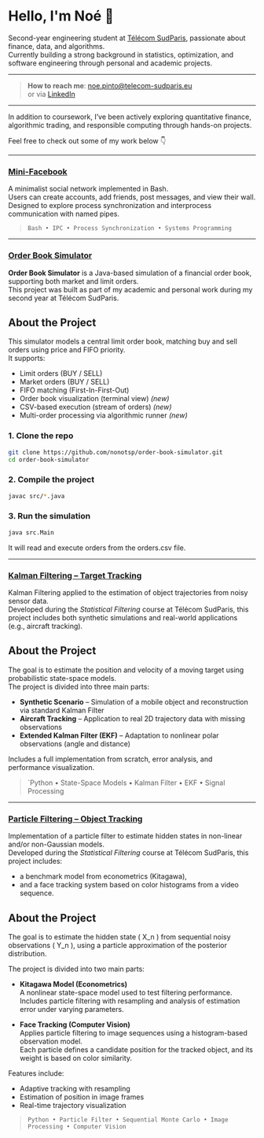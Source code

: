 # Hello, I'm Noé 👋

Second-year engineering student at [Télécom SudParis](https://www.telecom-sudparis.eu/en/), passionate about finance, data, and algorithms.  
Currently building a strong background in statistics, optimization, and software engineering through personal and academic projects.

<!-- Optional: Add a link to your CV -->
<!-- [My CV](https://example.com/cv.pdf) -->

---

>  **How to reach me**: [noe.pinto@telecom-sudparis.eu](mailto:noe.pinto@telecom-sudparis.eu)  
>  or via [LinkedIn](https://www.linkedin.com/in/noé-pinto-a6b952301/)

---

In addition to coursework, I’ve been actively exploring quantitative finance, algorithmic trading, and responsible computing through hands-on projects.

Feel free to check out some of my work below 👇

---

###  [Mini-Facebook](https://github.com/nonotsp/mini-facebook)

A minimalist social network implemented in Bash.  
Users can create accounts, add friends, post messages, and view their wall.  
Designed to explore process synchronization and interprocess communication with named pipes.

> `Bash • IPC • Process Synchronization • Systems Programming`


---

### [Order Book Simulator](https://github.com/nonotsp/order-book-simulator)

**Order Book Simulator** is a Java-based simulation of a financial order book, supporting both market and limit orders.  
This project was built as part of my academic and personal work during my second year at Télécom SudParis.

## About the Project

This simulator models a central limit order book, matching buy and sell orders using price and FIFO priority.  
It supports:

-  Limit orders (BUY / SELL)
-  Market orders (BUY / SELL)
-  FIFO matching (First-In-First-Out)
-  Order book visualization (terminal view) *(new)*
-  CSV-based execution (stream of orders) *(new)*
-  Multi-order processing via algorithmic runner *(new)*


### 1. Clone the repo

```bash
git clone https://github.com/nonotsp/order-book-simulator.git
cd order-book-simulator
```
### 2. Compile the project

```bash
javac src/*.java
```


### 3. Run the simulation

```bash
java src.Main
```
It will read and execute orders from the orders.csv file.

---

### [Kalman Filtering – Target Tracking](https://github.com/nonotsp/kalman-tracking-project)

Kalman Filtering applied to the estimation of object trajectories from noisy sensor data.  
Developed during the *Statistical Filtering* course at Télécom SudParis, this project includes both synthetic simulations and real-world applications (e.g., aircraft tracking).

## About the Project

The goal is to estimate the position and velocity of a moving target using probabilistic state-space models.  
The project is divided into three main parts:

- **Synthetic Scenario** – Simulation of a mobile object and reconstruction via standard Kalman Filter  
- **Aircraft Tracking** – Application to real 2D trajectory data with missing observations  
- **Extended Kalman Filter (EKF)** – Adaptation to nonlinear polar observations (angle and distance)

Includes a full implementation from scratch, error analysis, and performance visualization.

> `Python • State-Space Models • Kalman Filter • EKF • Signal Processing

---

### [Particle Filtering – Object Tracking](https://github.com/nonotsp/particle-filtering-project)

Implementation of a particle filter to estimate hidden states in non-linear and/or non-Gaussian models.  
Developed during the *Statistical Filtering* course at Télécom SudParis, this project includes:
- a benchmark model from econometrics (Kitagawa),
- and a face tracking system based on color histograms from a video sequence.

## About the Project

The goal is to estimate the hidden state \( X_n \) from sequential noisy observations \( Y_n \), using a particle approximation of the posterior distribution.

The project is divided into two main parts:

- **Kitagawa Model (Econometrics)**  
  A nonlinear state-space model used to test filtering performance.  
  Includes particle filtering with resampling and analysis of estimation error under varying parameters.

- **Face Tracking (Computer Vision)**  
  Applies particle filtering to image sequences using a histogram-based observation model.  
  Each particle defines a candidate position for the tracked object, and its weight is based on color similarity.

Features include:
- Adaptive tracking with resampling
- Estimation of position in image frames
- Real-time trajectory visualization

> `Python • Particle Filter • Sequential Monte Carlo • Image Processing • Computer Vision`
